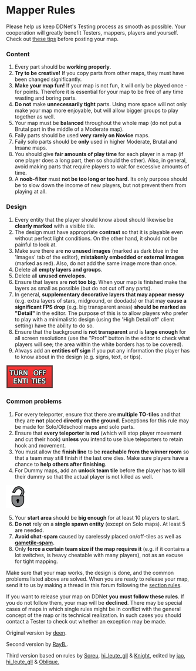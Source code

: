 # Mapper Rules

Please help us keep DDNet's Testing process as smooth as possible. Your cooperation will greatly benefit Testers, mappers, players and yourself. Check out [these tips](https://forum.ddnet.tw/viewtopic.php?f=9&t=5290) before posting your map.

### Content

1. Every part should be **working properly**.
2. **Try to be creative!** If you copy parts from other maps, they must have been changed significantly.
3. **Make your map fun!** If your map is not fun, it will only be played once - for points. Therefore it is essential for your map to be free of any time wasting and boring parts.
4. **Do not** make **unnecessarily tight** parts. Using more space will not only make your map more enjoyable, but will allow bigger groups to play together as well.
5. Your map must be **balanced** throughout the whole map (do not put a Brutal part in the middle of a Moderate map).
6. Faily parts should be used **very rarely on Novice** maps.
7. Faily solo parts should be **only** used in higher Moderate, Brutal and Insane maps.
8. You should give **fair amounts of play time** for each player in a map (if one player does a long part, then so should the other). Also, in general, avoid making parts that require players to wait for excessive amounts of time.
9. A **noob-filter** must **not be too long or too hard**. Its only purpose should be to slow down the income of new players, but not prevent them from playing at all.

### Design

1. Every entity that the player should know about should likewise be **clearly marked** with a visible tile.
2. The design must have appropriate **contrast** so that it is playable even without perfect light conditions. On the other hand, it should not be painful to look at.
3. Make sure there are **no unused images** (marked as dark blue in the 'Images' tab of the editor), **mistakenly embedded or external images** (marked as red). Also, do not add the same image more than once.
4. Delete all **empty layers and groups**.
5. Delete all **unused envelopes**.
6. Ensure that layers are **not too big**. When your map is finished make the layers as small as possible (but do not cut off any parts).
7. In general, **supplementary decorative layers that may appear messy** (e.g. extra layers of stars, midground, or doodads) or that may **cause a significant FPS drop** (e.g. big transparent areas) **should be marked as "Detail"** in the editor. The purpose of this is to allow players who prefer to play with a minimalistic design (using the 'High Detail off' client setting) have the ability to do so.
8. Ensure that the background is **not transparent** and is **large enough** for all screen resolutions (use the "Proof" button in the editor to check what players will see; the area within the white borders has to be covered).
9. Always add an **entities off sign** if you put any information the player has to know about in the design (e.g. signs, text, or tips).

![entities-off](images/entities-off-sign.png)

### Common problems

1. For every teleporter, ensure that there are **multiple TO-tiles** and that they are **not** placed **directly on the ground**. Exceptions for this rule may be made for Solo/Oldschool maps and solo parts.
2. Ensure that **every teleporter is red** (which will stop player movement and cut their hook) **unless** you intend to use blue teleporters to retain hook and movement.
3. You must allow the **finish line** to be **reachable from the winner room** so that a team may still finish if the last one dies. Make sure players have a chance to **help others after finishing**.
4. For Dummy maps, add an **unlock team tile** before the player has to kill their dummy so that the actual player is not killed as well.

![unlock-tile](images/unlock-team-tile.png)

5. Your **start area** should be **big enough** for at least 10 players to start.
6. **Do not** rely on a **single spawn entity** (except on Solo maps). At least 5 are needed.
7. **Avoid chat-spam** caused by carelessly placed on/off-tiles as well as **[gametile-spam](https://forum.ddnet.tw/viewtopic.php?f=16&t=3788).**
8. Only **force a certain team size if the map requires it** (e.g. if it contains a lot switches, is heavy cheatable with many players), not as an excuse for tight mapping.

Make sure that your map works, the design is done, and the common problems listed above are solved. When you are ready to release your map, send it to us by making a thread in this forum following the [section rules](Section%20Rules%20(Map%20Testing).md).

If you want to release your map on DDNet **you must follow these rules**. If you do not follow them, your map will be **declined**. There may be special cases of maps in which single rules might be in conflict with the general concept of the map or its technical realization. In such cases you should contact a Tester to check out whether an exception may be made.

Original version by [deen](https://forum.ddnet.tw/memberlist.php?mode=viewprofile&u=2).

Second version by [RayB.](https://forum.ddnet.tw/memberlist.php?mode=viewprofile&u=380).

Third version based on rules by [Soreu](https://forum.ddnet.tw/memberlist.php?mode=viewprofile&u=247), [hi_leute_gll](https://forum.ddnet.tw/memberlist.php?mode=viewprofile&u=197) & [Knight](https://forum.ddnet.tw/memberlist.php?mode=viewprofile&u=436), edited by [jao](https://forum.ddnet.tw/memberlist.php?mode=viewprofile&u=1291), [hi_leute_gll](https://forum.ddnet.tw/memberlist.php?mode=viewprofile&u=197) & [Oblique.](https://forum.ddnet.tw/memberlist.php?mode=viewprofile&u=531)
